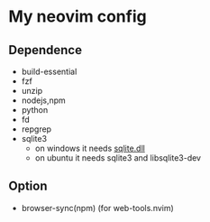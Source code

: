 # My neovim config

## Dependence

- build-essential
- fzf
- unzip
- nodejs,npm
- python
- fd
- repgrep  
- sqlite3
  - on windows it needs [sqlite.dll](https://www.sqlite.org/download.html)
  - on ubuntu  it needs sqlite3 and libsqlite3-dev

## Option

- browser-sync(npm) (for web-tools.nvim)
